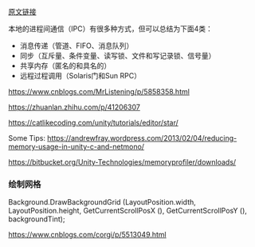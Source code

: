 

[原文链接](https://www.cnblogs.com/skynet/archive/2010/12/12/1903949.html#!comments)

本地的进程间通信（IPC）有很多种方式，但可以总结为下面4类：

- 消息传递（管道、FIFO、消息队列）
- 同步（互斥量、条件变量、读写锁、文件和写记录锁、信号量）
- 共享内存（匿名的和具名的）
- 远程过程调用（Solaris门和Sun RPC）



https://www.cnblogs.com/MrListening/p/5858358.html



https://zhuanlan.zhihu.com/p/41206307



https://catlikecoding.com/unity/tutorials/editor/star/


Some Tips:
https://andrewfray.wordpress.com/2013/02/04/reducing-memory-usage-in-unity-c-and-netmono/

https://bitbucket.org/Unity-Technologies/memoryprofiler/downloads/



### 绘制网格

Background.DrawBackgroundGrid (LayoutPosition.width, LayoutPosition.height, GetCurrentScrollPosX (), GetCurrentScrollPosY (), backgroundTint);

https://www.cnblogs.com/corgi/p/5513049.html